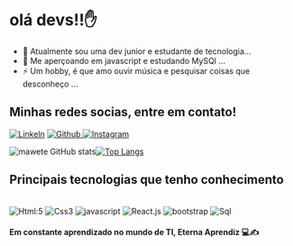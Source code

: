 


# olá devs!!✋ 

- 🔭 Atualmente sou uma dev junior e estudante de tecnologia...
- 🌱 Me aperçoando em javascript e estudando MySQl ...
- ⚡ Um hobby, é que amo ouvir música e pesquisar coisas que desconheço ...

##  Minhas redes socias, entre em contato!
[ ![Linkeln](https://img.shields.io/badge/LinkedIn-0077B5?style=for-the-badge&logo=linkedin&logoColor=white)](https://www.linkedin.com/in/mawetekialarafael)
[ ![Github](https://img.shields.io/badge/GitHub-100000?style=for-the-badge&logo=github&logoColor=white)](https://github.com/maweterafael)[ ![Instagram](https://img.shields.io/badge/Instagram-E4405F?style=for-the-badge&logo=instagram&logoColor=white)](https://instagram.com/maweterafael?igshid=YmMyMT)

![mawete GitHub stats](https://github-readme-stats.vercel.app/api?username=maweterafael&show_icons=true&theme=gruvbox_light)[![Top Langs](https://github-readme-stats.vercel.app/api/top-langs/?username=maweterafael&layout=compact)](https://github.com/maweterafael/github-readme-stats)

## Principais tecnologias que tenho conhecimento
<div style="display: inline_block"><br/>
<img alt= Html:5 src="https://img.shields.io/badge/HTML5-E34F26?style=for-the-badge&logo=html5&logoColor=white" />
<img alt= Css3 src="https://img.shields.io/badge/CSS3-1572B6?style=for-the-badge&logo=css3&logoColor=white" />
<img alt= javascript src="https://img.shields.io/badge/JavaScript-F7DF1E?style=for-the-badge&logo=javascript&logoColor=black" />
<img alt= React.js src="https://img.shields.io/badge/React-20232A?style=for-the-badge&logo=react&logoColor=61DAFB" />
<img alt= bootstrap src= "https://img.shields.io/badge/Bootstrap-563D7C?style=for-the-badge&logo=bootstrap&logoColor=white">
<img alt= Sql src= "https://img.shields.io/badge/MySQL-00000F?style=for-the-badge&logo=mysql&logoColor=white">

</div>


#### Em constante aprendizado no mundo de TI, Eterna Aprendiz 💻✍️
